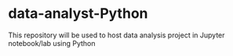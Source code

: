 # data-analyst-Python
This repository will be used to host data analysis project in Jupyter notebook/lab using Python
